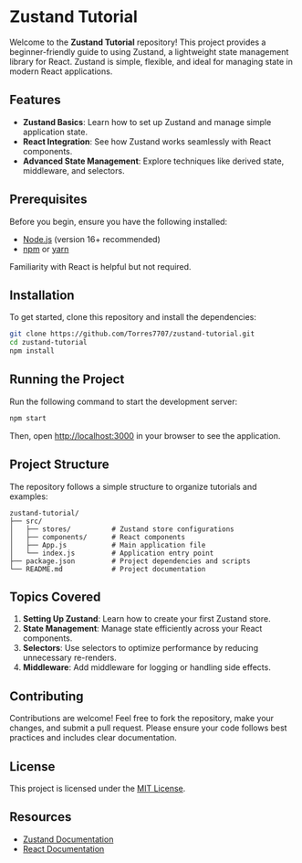 
# Zustand Tutorial

Welcome to the **Zustand Tutorial** repository! This project provides a beginner-friendly guide to using Zustand, a lightweight state management library for React. Zustand is simple, flexible, and ideal for managing state in modern React applications.

## Features

- **Zustand Basics**: Learn how to set up Zustand and manage simple application state.
- **React Integration**: See how Zustand works seamlessly with React components.
- **Advanced State Management**: Explore techniques like derived state, middleware, and selectors.

## Prerequisites

Before you begin, ensure you have the following installed:

- [Node.js](https://nodejs.org/) (version 16+ recommended)
- [npm](https://www.npmjs.com/) or [yarn](https://yarnpkg.com/)

Familiarity with React is helpful but not required.

## Installation

To get started, clone this repository and install the dependencies:

```bash
git clone https://github.com/Torres7707/zustand-tutorial.git
cd zustand-tutorial
npm install
```

## Running the Project

Run the following command to start the development server:

```bash
npm start
```

Then, open [http://localhost:3000](http://localhost:3000) in your browser to see the application.

## Project Structure

The repository follows a simple structure to organize tutorials and examples:

```
zustand-tutorial/
├── src/
│   ├── stores/          # Zustand store configurations
│   ├── components/      # React components
│   ├── App.js           # Main application file
│   └── index.js         # Application entry point
├── package.json         # Project dependencies and scripts
└── README.md            # Project documentation
```

## Topics Covered

1. **Setting Up Zustand**: Learn how to create your first Zustand store.
2. **State Management**: Manage state efficiently across your React components.
3. **Selectors**: Use selectors to optimize performance by reducing unnecessary re-renders.
4. **Middleware**: Add middleware for logging or handling side effects.

## Contributing

Contributions are welcome! Feel free to fork the repository, make your changes, and submit a pull request. Please ensure your code follows best practices and includes clear documentation.

## License

This project is licensed under the [MIT License](LICENSE).

## Resources

- [Zustand Documentation](https://docs.pmnd.rs/zustand/getting-started/introduction)
- [React Documentation](https://reactjs.org/docs/getting-started.html)
